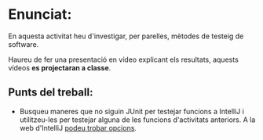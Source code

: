 # Enunciat:

En aquesta activitat heu d'investigar, per parelles, mètodes de testeig de software.

Haureu de fer una presentació en vídeo explicant els resultats, aquests vídeos **es projectaran a classe**.

## Punts del treball:

- Busqueu maneres que no siguin JUnit per testejar funcions a IntelliJ i utilitzeu-les per testejar alguna de les funcions d'activitats anteriors. A la web d'IntelliJ [podeu trobar opcions](https://www.jetbrains.com/help/idea/tests-in-ide.html).
